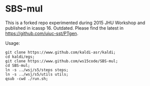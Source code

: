 # SBS-mul

This is a forked repo experimented during 2015 JHU Workshop and published in icassp 16. 
Outdated. Please find the latest in https://github.com/uiuc-sst/PTgen.


Usage:

```
git clone https://www.github.com/kaldi-asr/kaldi;
cd kaldi/egs;
git clone https://www.github.com/ws15code/SBS-mul;
cd SBS-mul;
ln -s ../wsj/s5/steps steps;
ln -s ../wsj/s5/utils utils;
qsub -cwd ./run.sh;
```
